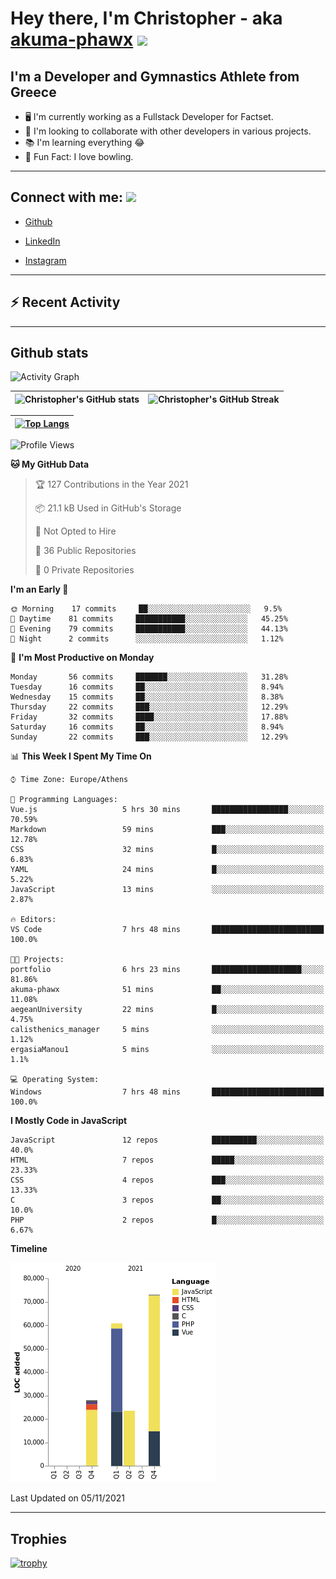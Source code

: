 # Hey there, I'm Christopher - aka [akuma-phawx](https://github.com/akuma-phawx) <img src = "https://raw.githubusercontent.com/MartinHeinz/MartinHeinz/master/wave.gif" width = 50px>

## I'm a Developer and Gymnastics Athlete from Greece

- 🖥️ I'm currently working as a Fullstack Developer for Factset.
- 🤲 I'm looking to collaborate with other developers in various projects.
- 📚 I'm learning everything 😂
- 🎳 Fun Fact: I love bowling.

---

## Connect with me: <img src='https://raw.githubusercontent.com/ShahriarShafin/ShahriarShafin/main/Assets/handshake.gif' width="100px">

- [Github](https://github.com/akuma-phawx)

- [LinkedIn](https://www.linkedin.com/in/christopher-vradis-3b9a68151/)

- [Instagram](https://www.instagram.com/chris.vrd_sw/)

---

## ⚡ Recent Activity

<!--START_SECTION:activity-->
<!--END_SECTION:activity-->

---

## Github stats

![Activity Graph](https://activity-graph.herokuapp.com/graph?username=akuma-phawx&theme=dracula)

| ![Christopher's GitHub stats](https://github-readme-stats.vercel.app/api?username=akuma-phawx&show_icons=true&theme=dracula) | ![Christopher's GitHub Streak](https://github-readme-streak-stats.herokuapp.com/?user=akuma-phawx&theme=dracula) |
| ---------------------------------------------------------------------------------------------------------------------------- | ---------------------------------------------------------------------------------------------------------------- |

| [![Top Langs](https://github-readme-stats.vercel.app/api/top-langs/?username=akuma-phawx&show_icons=true&theme=radical)](https://github.com/akuma-phawx/github-readme-stats) |
| ---------------------------------------------------------------------------------------------------------------------------------------------------------------------------- |

<!--START_SECTION:waka-->
![Profile Views](http://img.shields.io/badge/Profile%20Views-1-blue)

**🐱 My GitHub Data** 

> 🏆 127 Contributions in the Year 2021
 > 
> 📦 21.1 kB Used in GitHub's Storage 
 > 
> 🚫 Not Opted to Hire
 > 
> 📜 36 Public Repositories 
 > 
> 🔑 0 Private Repositories  
 > 
**I'm an Early 🐤** 

```text
🌞 Morning    17 commits     ██░░░░░░░░░░░░░░░░░░░░░░░   9.5% 
🌆 Daytime    81 commits     ███████████░░░░░░░░░░░░░░   45.25% 
🌃 Evening    79 commits     ███████████░░░░░░░░░░░░░░   44.13% 
🌙 Night      2 commits      ░░░░░░░░░░░░░░░░░░░░░░░░░   1.12%

```
📅 **I'm Most Productive on Monday** 

```text
Monday       56 commits     ███████░░░░░░░░░░░░░░░░░░   31.28% 
Tuesday      16 commits     ██░░░░░░░░░░░░░░░░░░░░░░░   8.94% 
Wednesday    15 commits     ██░░░░░░░░░░░░░░░░░░░░░░░   8.38% 
Thursday     22 commits     ███░░░░░░░░░░░░░░░░░░░░░░   12.29% 
Friday       32 commits     ████░░░░░░░░░░░░░░░░░░░░░   17.88% 
Saturday     16 commits     ██░░░░░░░░░░░░░░░░░░░░░░░   8.94% 
Sunday       22 commits     ███░░░░░░░░░░░░░░░░░░░░░░   12.29%

```


📊 **This Week I Spent My Time On** 

```text
⌚︎ Time Zone: Europe/Athens

💬 Programming Languages: 
Vue.js                   5 hrs 30 mins       █████████████████░░░░░░░░   70.59% 
Markdown                 59 mins             ███░░░░░░░░░░░░░░░░░░░░░░   12.78% 
CSS                      32 mins             █░░░░░░░░░░░░░░░░░░░░░░░░   6.83% 
YAML                     24 mins             █░░░░░░░░░░░░░░░░░░░░░░░░   5.22% 
JavaScript               13 mins             ░░░░░░░░░░░░░░░░░░░░░░░░░   2.87%

🔥 Editors: 
VS Code                  7 hrs 48 mins       █████████████████████████   100.0%

🐱‍💻 Projects: 
portfolio                6 hrs 23 mins       ████████████████████░░░░░   81.86% 
akuma-phawx              51 mins             ██░░░░░░░░░░░░░░░░░░░░░░░   11.08% 
aegeanUniversity         22 mins             █░░░░░░░░░░░░░░░░░░░░░░░░   4.75% 
calisthenics_manager     5 mins              ░░░░░░░░░░░░░░░░░░░░░░░░░   1.12% 
ergasiaManou1            5 mins              ░░░░░░░░░░░░░░░░░░░░░░░░░   1.1%

💻 Operating System: 
Windows                  7 hrs 48 mins       █████████████████████████   100.0%

```

**I Mostly Code in JavaScript** 

```text
JavaScript               12 repos            ██████████░░░░░░░░░░░░░░░   40.0% 
HTML                     7 repos             █████░░░░░░░░░░░░░░░░░░░░   23.33% 
CSS                      4 repos             ███░░░░░░░░░░░░░░░░░░░░░░   13.33% 
C                        3 repos             ██░░░░░░░░░░░░░░░░░░░░░░░   10.0% 
PHP                      2 repos             █░░░░░░░░░░░░░░░░░░░░░░░░   6.67%

```


**Timeline**

![Chart not found](https://raw.githubusercontent.com/akuma-phawx/akuma-phawx/main/charts/bar_graph.png) 


 Last Updated on 05/11/2021
<!--END_SECTION:waka-->

---

## Trophies

[![trophy](https://github-profile-trophy.vercel.app/?username=akuma-phawx&theme=onedark)](https://github.com/ryo-ma/github-profile-trophy)
